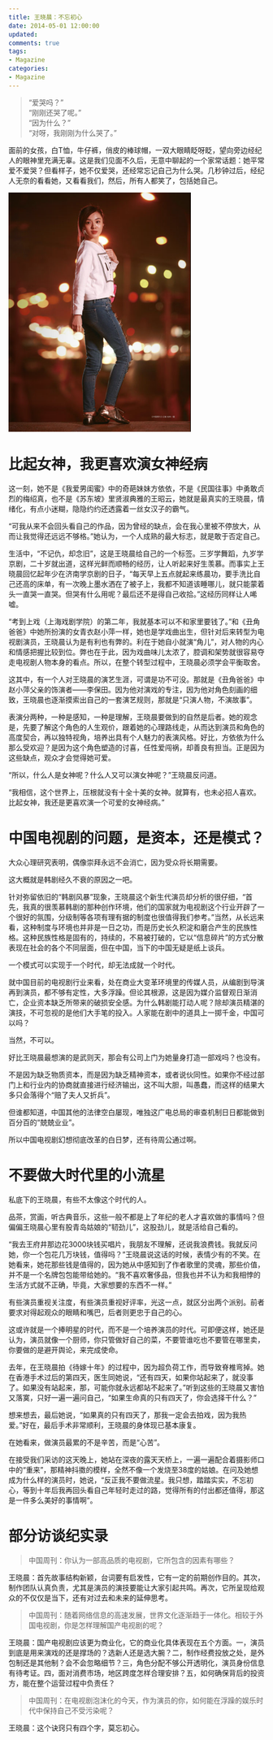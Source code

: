 ```yaml
---
title: 王晓晨：不忘初心
date: 2014-05-01 12:00:00
updated:
comments: true
tags:
- Magazine
categories:
- Magazine
---
```



>“爱哭吗？”  
>“刚刚还哭了呢。”  
>“因为什么？”  
>“对呀，我刚刚为什么哭了。”  

面前的女孩，白T恤，牛仔裤，俏皮的棒球帽，一双大眼睛眨呀眨，望向旁边经纪人的眼神里充满无辜。这是我们见面不久后，无意中聊起的一个家常话题：她平常爱不爱哭？但看样子，她不仅爱哭，还经常忘记自己为什么哭。几秒钟过后，经纪人无奈的看看她，又看看我们，然后，所有人都笑了，包括她自己。

<!--more-->

![](/img/magazine/001/007-001.jpeg)

# 比起女神，我更喜欢演女神经病

这一刻，她不是《我爱男闺蜜》中的奇葩妹妹方依依，不是《民国往事》中勇敢贞烈的梅绍真，也不是《苏东坡》里贤淑典雅的王昭云，她就是最真实的王晓晨，情绪化，有点小迷糊，隐隐约约还透露着一丝女汉子的霸气。

“可我从来不会回头看自己的作品，因为曾经的缺点，会在我心里被不停放大，从而让我觉得还远远不够格。”她认为，一个人成熟的最大标志，就是敢于否定自己。

生活中，“不记仇，却念旧”，这是王晓晨给自己的一个标签。三岁学舞蹈，九岁学京剧，二十岁就出道，这样光鲜而顺畅的经历，让人听起来好生羡慕。而事实上王晓晨回忆起年少在济南学京剧的日子，“每天早上五点就起来练晨功，要手洗比自己还高的床单，有一次晚上墨水洒在了被子上，我都不知道该睡哪儿，就只能蒙着头一直哭一直哭。但哭有什么用呢？最后还不是得自己收拾。”这经历同样让人唏嘘。

“考到上戏（上海戏剧学院）的第二年，我就基本可以不和家里要钱了。”和《丑角爸爸》中她所扮演的女青衣赵小萍一样，她也是学戏曲出生，但针对后来转型为电视剧演员，王晓晨认为是有利也有弊的。利在于她自小就演“角儿”，对人物的内心和情感把握比较到位。弊也在于此，因为戏曲味儿太浓了，腔调和架势就很容易夺走电视剧人物本身的看点。所以，在整个转型过程中，王晓晨必须学会平衡取舍。

这其中，有一个人对王晓晨的演艺生涯，可谓是功不可没。那就是《丑角爸爸》中赵小萍父亲的饰演者——李保田。因为他对演戏的专注，因为他对角色刻画的细致，王晓晨也逐渐摸索出自己的一套演艺规则，那就是“只演人物，不演故事”。


表演分两种，一种是感知，一种是理解，王晓晨要做到的自然是后者。她的观念是，先要了解这个角色的人生观价，跟着她的心理路线走，从而达到演员和角色的高度契合，再以独特视角，培养出具有个人魅力的表演风格。好比，方依依为什么那么受欢迎？是因为这个角色塑造的讨喜，任性爱闯祸，却善良有担当。正是因为这些缺点，观众才会觉得她可爱。

“所以，什么人是女神呢？什么人又可以演女神呢？”王晓晨反问道。

“我相信，这个世界上，压根就没有十全十美的女神。就算有，也未必招人喜欢。比起女神，我还是更喜欢演一个可爱的女神经病。”

# 中国电视剧的问题，是资本，还是模式？

大众心理研究表明，偶像崇拜永远不会消亡，因为受众将长期需要。

这大概就是韩剧经久不衰的原因之一吧。

针对弥留依旧的“韩剧风暴”现象，王晓晨这个新生代演员却分析的很仔细，“首先，我真的很羡慕韩剧的那种创作环境，他们的国家就为电视剧这个行业开辟了一个很好的氛围，分级制等各项有理有据的制度也很值得我们参考。”当然，从长远来看，这种制度与环境也并非是一日之功，而是历史长久积淀和磨合产生的民族性格。这种民族性格是固有的，持续的，不易被打破的，它以“信息碎片”的方式分散表现在社会的各个不同层面，但在中国，当下的中国无疑是纸上谈兵。


一个模式可以实现于一个时代，却无法成就一个时代。


就中国目前的电视剧行业来看，处在商业大变革环境里的传媒人员，从编剧到导演再到演员，都不够有定性，大多浮躁。但论其根源，这是因为媒介监督观日渐消亡，企业资本缺乏所带来的破损安全感。为什么韩剧能打动人呢？除却演员精湛的演技，不可忽视的是他们大手笔的投入。人家能在剧中的道具上一掷千金，中国可以吗？

当然，不可以。

好比王晓晨最想演的是武则天，那会有公司上门为她量身打造一部戏吗？也没有。

不是因为缺乏物质资本，而是因为缺乏精神资本，或者说伙同性。如果你不经过部门上和行业内的协商就直接进行经济输出，这不叫大胆，叫愚蠢，而这样的结果大多只会落得个“赔了夫人又折兵”。

但谁都知道，中国其他的法律空白屡现，唯独这广电总局的审查机制日日都能做到百分百的“兢兢业业”。

所以中国电视剧幻想彻底改革的白日梦，还有待周公通过啊。

# 不要做大时代里的小流星

私底下的王晓晨，有些不太像这个时代的人。

品茶，赏画，听古典音乐，这些一般不都是上了年纪的老人才喜欢做的事情吗？但偏偏王晓晨心里有股青岛姑娘的“韧劲儿”，这股劲儿，就是活给自己看的。

“我去王府井那边花3000块钱买唱片，我朋友不理解，还说我浪费钱。我就反问她，你一个包花几万块钱，值得吗？”王晓晨说这话的时候，表情少有的不笑。在她看来，她花那些钱是值得的，因为她从中感知到了作者歌里的灵魂，那些价值，并不是一个名牌包包能带给她的。“我不喜欢奢侈品，但我也并不认为和我相悖的生活方式就不正确，毕竟，大家想要的东西不一样。”

有些演员重视关注度，有些演员重视好评率，光这一点，就区分出两个派别。前者要求对得起观众的眼睛和嘴巴，后者则更忠于自己的心。

这或许就是一个捧明星的时代，而不是一个培养演员的时代。可即便这样，她还是认为，演员就像一个厨师，你只管做好自己的菜，不要管谁吃也不要管在哪里卖，你要做的是避开舆论，来完成使命。

去年，在王晓晨拍《待嫁十年》的过程中，因为超负荷工作，而导致脊椎弯掉。她在香港手术过后的第四天，医生同她说，“还有四天，如果你站起来了，就没事了。如果没有站起来，那，可能你就永远都站不起来了。”听到这些的王晓晨又害怕又落寞，只好一遍一遍问自己，“如果生命真的只有四天了，你会选择干什么？”

想来想去，最后她说，“如果真的只有四天了，那我一定会去拍戏，因为我热爱。”好在，最后手术非常顺利，王晓晨的身体现已基本康复。

在她看来，做演员最累的不是辛苦，而是“心苦”。

在接受我们采访的这天晚上，她站在深夜的露天天桥上，一遍一遍配合着摄影师口中的“重来”，那精神抖擞的模样，全然不像一个发烧至38度的姑娘。在问及她想成为什么样的演员时，她说，“反正我不要做流星。我只想，踏踏实实，不忘初心，等到十年后我再回头看自己年轻时走过的路，觉得所有的付出都还值得，那这是一件多么美好的事情啊”。

# 部分访谈纪实录

>中国周刊：你认为一部高品质的电视剧，它所包含的因素有哪些？

王晓晨：首先故事结构新颖，台词要有启发性，它有一定的前期创作目的。其次，制作团队认真负责，尤其是演员的演技要能让大家引起共鸣。再次，它所呈现给观众的不仅仅是当下，还有对过去和未来的延伸思考。

>中国周刊：随着网络信息的高速发展，世界文化逐渐趋于一体化。相较于外国电视剧，你是怎样理解国产电视剧的呢？

王晓晨：国产电视剧应该更为商业化，它的商业化具体表现在五个方面。一，演员到底是用来演戏的还是撑场的？选新人还是选大腕？二，制作经费投放之处，是外包制还是其他制？会不会忽略细节？三，角色分配不够公开透明化，演员身份信息有待考证。四，面对消费市场，地区跨度怎样合理安排？五，如何确保背后的投资方，能在整个运营过程中负责任？

>中国周刊：在电视剧泡沫化的今天，作为演员的你，如何能在浮躁的娱乐时代中保持自己不受污染呢？

王晓晨：这个诀窍只有四个字，莫忘初心。
